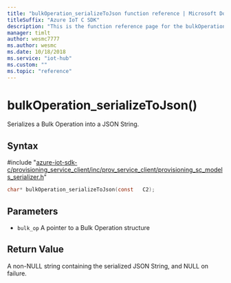 ```yaml
---                             
title: "bulkOperation_serializeToJson function reference | Microsoft Docs" 
titleSuffix: "Azure IoT C SDK"            
description: "This is the function reference page for the bulkOperation_serializeToJson() function in the Azure IoT C SDK. This SDK is used with Azure IoT Hub and Azure IoT Hub Device Provisioning Service"            
manager: timlt                 
author: wesmc7777              
ms.author: wesmc               
ms.date: 10/18/2018                    
ms.service: "iot-hub"             
ms.custom: ""                
ms.topic: "reference"        
---                            
```


# bulkOperation_serializeToJson()

Serializes a Bulk Operation into a JSON String.

## Syntax

\#include "[azure-iot-sdk-c/provisioning_service_client/inc/prov_service_client/provisioning_sc_models_serializer.h](../provisioning-sc-models-serializer-h.md)"  
```C
char* bulkOperation_serializeToJson(const   C2);
```

## Parameters
* `bulk_op` A pointer to a Bulk Operation structure

## Return Value
A non-NULL string containing the serialized JSON String, and NULL on failure.

